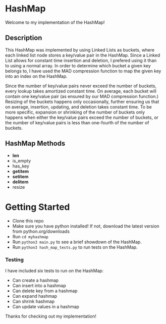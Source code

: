 # HashMap

Welcome to my implementation of the HashMap!

## Description

This HashMap was implemented by using Linked Lists as buckets, where each linked list node stores a key/value pair in the HashMap. Since a Linked List allows for constant time insertion and deletion, I prefered using it than to using a normal array. In order to determine which bucket a given key belongs to, I have used the MAD compression function to map the given key into an index on the HashMap. 

Since the number of key/value pairs never exceed the number of buckets, every lookup takes amortized constant time. On average, each bucket will contain one key/value pair (as ensured by our MAD compression function.) Resizing of the buckets happens only occasionally, further ensuring us that on average, insertion, updating, and deletion takes constant time. To be more specific, expansion or shrinking of the number of buckets only happens when either the key/value pairs exceed the number of buckets, or the number of key/value pairs is less than one-fourth of the number of buckets. 

## HashMap Methods 

* __len__
* is_empty
* has_key
* __getitem__
* __setitem__
* __delitem__
* resize

# Getting Started 

* Clone this repo
* Make sure you have python installed! If not, download the latest version from python.org/downloads 
* Run `cd myhashmap`
* Run `python3 main.py` to see a brief showdown of the HashMap.
* Run `python3 hash_map_tests.py` to run tests on the HashMap. 

### Testing 

I have included six tests to run on the HashMap:

* Can create a hashmap
* Can insert into a hashmap
* Can delete key from a hashmap
* Can expand hashmap 
* Can shrink hashmap
* Can update values in a hashmap

Thanks for checking out my implementation!
